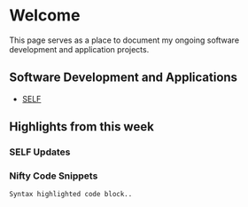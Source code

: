 # Welcome
This page serves as a place to document my ongoing software development and application projects.

## Software Development and Applications
- [SELF](https://schoonovernumerics.github.io/SELF/)

## Highlights from this week
### SELF Updates

### Nifty Code Snippets

```
Syntax highlighted code block..
```
